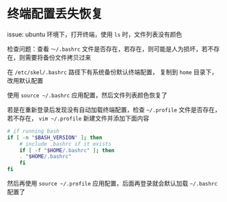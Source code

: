# 终端配置丢失恢复

issue: ubuntu 环境下，打开终端，使用 `ls` 时，文件列表没有颜色

检查问题：查看 `～/.bashrc` 文件是否存在，若存在，则可能是人为损坏，若不存在，则需要将备份文件拷贝过来

在 `/etc/skel/.bashrc` 路径下有系统备份默认终端配置， 复制到 `home` 目录下，改用默认配置

使用 `source ~/.bashrc` 应用配置，然后文件列表颜色恢复了

若是在重新登录后发现没有自动加载终端配置，检查 `~/.profile` 文件是否存在，若不存在， `vim ~/.profile` 新建文件并添加下面内容

```bash
# if running bash
if [ -n "$BASH_VERSION" ]; then
    # include .bashrc if it exists
    if [ -f "$HOME/.bashrc" ]; then
    . "$HOME/.bashrc"
    fi
fi
```

然后再使用 `source ~/.profile` 应用配置，后面再登录就会默认加载 `~/.bashrc` 配置了
